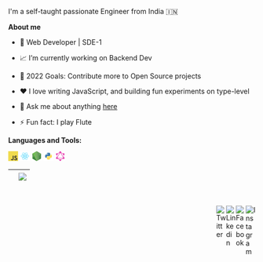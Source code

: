 I'm a self-taught passionate Engineer from India 🇮🇳

**About me**

- 💼 Web Developer | SDE-1

- 📈 I’m currently working on Backend Dev

- 🥅 2022 Goals: Contribute more to Open Source projects

- ❤️ I love writing JavaScript, and building fun experiments on type-level

- 💬 Ask me about anything [here](https://jasprofile.vercel.app/)

- ⚡ Fun fact: I play Flute



**Languages and Tools:**  

<code><img height="20" src="https://raw.githubusercontent.com/github/explore/80688e429a7d4ef2fca1e82350fe8e3517d3494d/topics/javascript/javascript.png"></code>
<code><img height="20" src="https://raw.githubusercontent.com/github/explore/80688e429a7d4ef2fca1e82350fe8e3517d3494d/topics/react/react.png"></code>
<code><img height="20" src="https://raw.githubusercontent.com/github/explore/80688e429a7d4ef2fca1e82350fe8e3517d3494d/topics/nodejs/nodejs.png"></code>
<code><img height="20" src="https://raw.githubusercontent.com/github/explore/80688e429a7d4ef2fca1e82350fe8e3517d3494d/topics/python/python.png"></code>
<code><img height="20" src="https://raw.githubusercontent.com/github/explore/5c058a388828bb5fde0bcafd4bc867b5bb3f26f3/topics/graphql/graphql.png"></code>


|  | <a href="https://github.com/jaswantharya"><img align="center" src="https://github-readme-stats.vercel.app/api/top-langs/?username=jaswantharya&layout=compact&theme=buefy&hide_border=true" /></a> |
| ------------- | ------------- |

<br />
<br />

<a href="https://www.instagram.com/mjaswanth18_">
  <img align="right" alt="Instagram" width="20px" src="https://iconape.com/wp-content/files/ak/70032/svg/instagram-2-1.svg" />
</a>
<a href="https://www.facebook.com/jaswanth.m.56">
  <img align="right" alt="Facebook" width="20px" src="https://cdn.icon-icons.com/icons2/1826/PNG/512/4202110facebooklogosocialsocialmedia-115707_115594.png" />
</a>
<a href="https://www.linkedin.com/in/m-jaswanth-76a465196/">
  <img align="right" alt="Linkedin" width="20px" src="https://upload.wikimedia.org/wikipedia/commons/thumb/e/e9/Linkedin_icon.svg/1024px-Linkedin_icon.svg.png" />
</a>
<a href="https://twitter.com/Jaswantharya18">
  <img align="right" alt="Twitter" width="20px" src="https://upload.wikimedia.org/wikipedia/sco/thumb/9/9f/Twitter_bird_logo_2012.svg/1200px-Twitter_bird_logo_2012.svg.png" />
</a>
